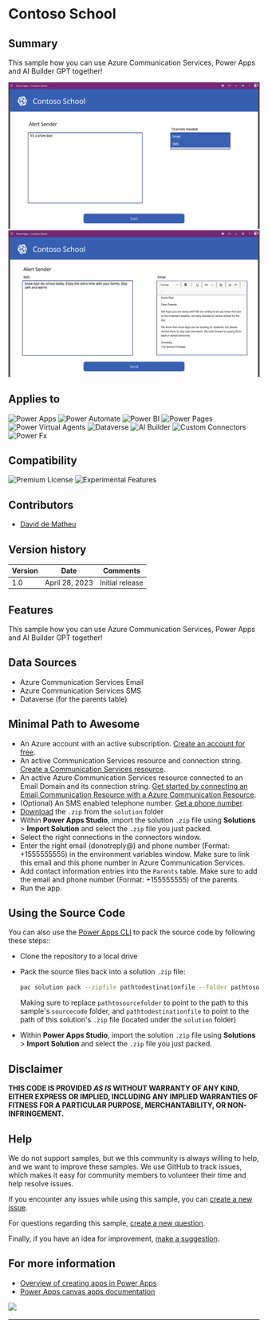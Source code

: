 # Contoso School

## Summary

This sample how you can use Azure Communication Services, Power Apps and AI Builder GPT together!

![picture of the entry screen of the alert](assets/contoso-school-1.png)
![picture of the alert screen of the alert](assets/contoso-school-2.png)

## Applies to

![Power Apps](https://img.shields.io/badge/Power%20Apps-Yes-green "Yes")
![Power Automate](https://img.shields.io/badge/Power%20Automate-Yes-green "Yes")
![Power BI](https://img.shields.io/badge/Power%20BI-No-red "No")
![Power Pages](https://img.shields.io/badge/Power%20Pages-No-red "No")
![Power Virtual Agents](https://img.shields.io/badge/Power%20Virtual%20Agents-No-red "No")
![Dataverse](https://img.shields.io/badge/Dataverse-Yes-green "Yes")
![AI Builder](https://img.shields.io/badge/AI%20Builder-Yes-green "Yes")
![Custom Connectors](https://img.shields.io/badge/Custom%20Connectors-No-red "No")
![Power Fx](https://img.shields.io/badge/Power%20Fx-No-red "No")

## Compatibility

![Premium License](https://img.shields.io/badge/Premium%20License-Required-green.svg "Premium Power Apps license required")
![Experimental Features](https://img.shields.io/badge/Experimental%20Features-No-red.svg "Does not rely on experimental features")

## Contributors

- [David de Matheu](https://github.com/ddematheu2)

## Version history

Version|Date|Comments
-------|----|--------
1.0|April 28, 2023|Initial release

## Features

This sample how you can use Azure Communication Services, Power Apps and AI Builder GPT together!

## Data Sources

* Azure Communication Services Email
* Azure Communication Services SMS
* Dataverse (for the parents table)

## Minimal Path to Awesome

* An Azure account with an active subscription. [Create an account for free](https://azure.microsoft.com/free/?WT.mc_id=A261C142F).
* An active Communication Services resource and connection string. [Create a Communication Services resource](https://docs.microsoft.com/azure/communication-services/quickstarts/create-communication-resource).
* An active Azure Communication Services resource connected to an Email Domain and its connection string. [Get started by connecting an Email Communication Resource with a Azure Communication Resource](../connect-email-communication-resource.md).
* (Optional) An SMS enabled telephone number. [Get a phone number](https://docs.microsoft.com/azure/communication-services/quickstarts/telephony-sms/get-phone-number).
* [Download](./solution/contoso-school.zip) the `.zip` from the `solution` folder
* Within **Power Apps Studio**, import the solution `.zip` file using **Solutions** > **Import Solution** and select the `.zip` file you just packed.
* Select the right connections in the connectors window.
* Enter the right email (donotreply@<Azure Communication Services Domain>) and phone number (Format: +1555555555) in the environment variables window. Make sure to link this email and this phone number in Azure Communication Services.
* Add contact information entries into the `Parents` table. Make sure to add the email and phone number (Format: +155555555) of the parents.
* Run the app.

## Using the Source Code

You can also use the [Power Apps CLI](https://docs.microsoft.com/powerapps/developer/data-platform/powerapps-cli) to pack the source code by following these steps::

* Clone the repository to a local drive
* Pack the source files back into a solution `.zip` file:

  ```bash
  pac solution pack --zipfile pathtodestinationfile --folder pathtosourcefolder --processCanvasApps
  ```

  Making sure to replace `pathtosourcefolder` to point to the path to this sample's `sourcecode` folder, and `pathtodestinationfile` to point to the path of this solution's `.zip` file (located under the `solution` folder)
* Within **Power Apps Studio**, import the solution `.zip` file using **Solutions** > **Import Solution** and select the `.zip` file you just packed.

## Disclaimer

**THIS CODE IS PROVIDED *AS IS* WITHOUT WARRANTY OF ANY KIND, EITHER EXPRESS OR IMPLIED, INCLUDING ANY IMPLIED WARRANTIES OF FITNESS FOR A PARTICULAR PURPOSE, MERCHANTABILITY, OR NON-INFRINGEMENT.**

## Help

We do not support samples, but we this community is always willing to help, and we want to improve these samples. We use GitHub to track issues, which makes it easy for  community members to volunteer their time and help resolve issues.

If you encounter any issues while using this sample, you can [create a new issue](https://github.com/pnp/powerapps-samples/issues/new?assignees=&labels=Needs%3A+Triage+%3Amag%3A%2Ctype%3Abug-suspected&template=bug-report.yml&sample=contoso-school&authors=@Laskewitz&title=contoso-school%20-%20).

For questions regarding this sample, [create a new question](https://github.com/pnp/powerapps-samples/issues/new?assignees=Laskewitz&labels=Needs%3A+Triage+%3Amag%3A%2Ctype%3Abug-suspected&template=question.yml&sample=contoso-school&authors=@Laskewitz&title=contoso-school%20-%20).

Finally, if you have an idea for improvement, [make a suggestion](https://github.com/pnp/powerapps-samples/issues/new?assignees=Laskewitz&labels=Needs%3A+Triage+%3Amag%3A%2Ctype%3Abug-suspected&template=suggestion.yml&sample=contoso-school&authors=@Laskewitz&title=contoso-school%20-%20).

## For more information

* [Overview of creating apps in Power Apps](https://docs.microsoft.com/powerapps/maker/)
* [Power Apps canvas apps documentation](https://docs.microsoft.com/powerapps/maker/canvas-apps/)

<img src="https://m365-visitor-stats.azurewebsites.net/powerplatform-samples/samples/readme-template" />

---